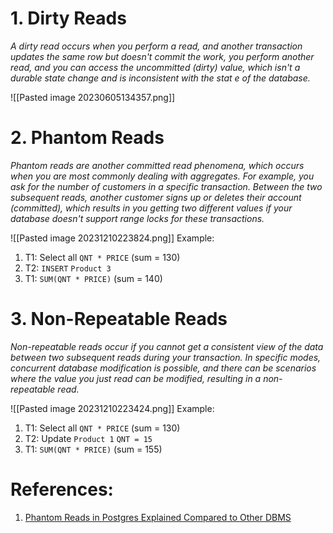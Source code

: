 # 1. Dirty Reads

*A dirty read occurs when you perform a read, and another transaction updates the same row but doesn't commit the work, you perform another read, and you can access the uncommitted (dirty) value, which isn't a durable state change and is inconsistent with the stat
e of the database.*


![[Pasted image 20230605134357.png]]

# 2. **Phantom Reads**

*Phantom reads are another committed read phenomena, which occurs when you are most commonly dealing with aggregates. For example, you ask for the number of customers in a specific transaction. Between the two subsequent reads, another customer signs up or deletes their account (committed), which results in you getting two different values if your database doesn't support range locks for these transactions.*

![[Pasted image 20231210223824.png]]
Example:
1. T1: Select all `QNT * PRICE` (sum = 130)
2. T2: `INSERT` `Product 3`
3. T1: `SUM(QNT * PRICE)` (sum = 140)

# 3.  Non-Repeatable Reads

*Non-repeatable reads occur if you cannot get a consistent view of the data between two subsequent reads during your transaction. In specific modes, concurrent database modification is possible, and there can be scenarios where the value you just read can be modified, resulting in a non-repeatable read.*

![[Pasted image 20231210223424.png]]
Example:
1. T1: Select all `QNT * PRICE` (sum = 130)
2. T2: Update `Product 1` `QNT = 15`
3. T1: `SUM(QNT * PRICE)` (sum = 155)

# References:

1. [Phantom Reads in Postgres Explained Compared to Other DBMS](!https://www.youtube.com/watch?v=MEAD5JNc_Dw&list=PLQnljOFTspQXjD0HOzN7P2tgzu7scWpl2&index=66)